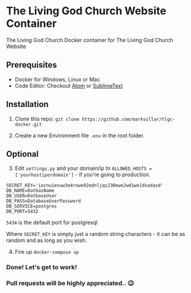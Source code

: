 # The Living God Church Website Container

The Living God Church Docker container for The Living God Church Website

## Prerequisites
* Docker for Windows, Linux or Mac
* Code Editor: Checkout [Atom](https://atom.io/) or [SublimeText](https://www.sublimetext.com/)

## Installation
1. Clone this repo: ```git clone https://github.com/markvillar/tlgc-docker.git```

2. Create a new Environment file ```.env``` in the root folder.

## Optional
3. Edit ```settings.py``` and your domain/ip to ```ALLOWED_HOSTS = ['yourhostipordomain']``` - if you're going to production.

```
SECRET_KEY='iocnuienuw3e4rowe92ednljqs230ewe2wd1we1dsadasd'
DB_NAME=DatbasName
DB_USER=DatbaseUser
DB_PASS=DatabaseUserPassword
DB_SERVICE=postgres
DB_PORT=5432
```
```5434``` is the default port for postgresql

Where ```SECRET_KEY``` is simply just a random string characters - it can be as random and as long as you wish.

4. Fire up ```docker-compose up```

### Done! Let's get to work!

### Pull requests will be highly appreciated.. 😉
